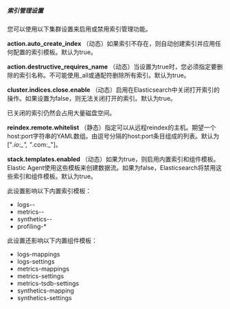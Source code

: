 ##### 索引管理设置

您可以使用以下集群设置来启用或禁用索引管理功能。

**action.auto_create_index**
（动态）如果索引不存在，则自动创建索引并应用任何配置的索引模板。默认为true。

**action.destructive_requires_name**
（动态）当设置为true时，您必须指定要删除的索引名称。不可能使用_all或通配符删除所有索引。默认为true。

**cluster.indices.close.enable**
（动态）启用在Elasticsearch中关闭打开索引的操作。如果设置为false，则无法关闭打开的索引。默认为true。

已关闭的索引仍然会占用大量磁盘空间。

**reindex.remote.whitelist**
（静态）指定可以从远程reindex的主机。期望一个host:port字符串的YAML数组。由逗号分隔的host:port条目组成的列表。默认为["*.io:_", "*.com:_"]。

**stack.templates.enabled**
（动态）如果为true，则启用内置索引和组件模板。Elastic Agent使用这些模板来创建数据流。如果为false，Elasticsearch将禁用这些索引和组件模板。默认为true。

此设置影响以下内置索引模板：

- logs-_-_
- metrics-_-_
- synthetics-_-_
- profiling-*

此设置还影响以下内置组件模板：

- logs-mappings
- logs-settings
- metrics-mappings
- metrics-settings
- metrics-tsdb-settings
- synthetics-mapping
- synthetics-settings
